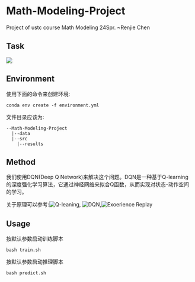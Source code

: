 # Math-Modeling-Project
Project of ustc course Math Modeling 24Spr. ~Renjie Chen

## Task
![](../data/task.png) 

## Environment
使用下面的命令来创建环境: 
```shell
conda env create -f environment.yml
```
文件目录应该为:
```log
--Math-Modeling-Project
  |--data
  |--src
    |--results
```

## Method
我们使用DQN(Deep Q Network)来解决这个问题。DQN是一种基于Q-learning的深度强化学习算法，它通过神经网络来拟合Q函数，从而实现对状态-动作空间的学习。

关于原理可以参考:![Q-leaning](https://zhuanlan.zhihu.com/p/365814943), ![DQN](https://zhuanlan.zhihu.com/p/630554489),![Exoerience Replay](https://zhuanlan.zhihu.com/p/145102068)

## Usage
按默认参数启动训练脚本
```shell
bash train.sh
```
按默认参数启动推理脚本
```shell
bash predict.sh
```
